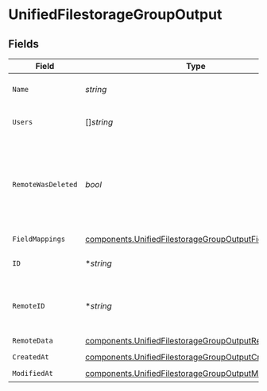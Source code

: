 # UnifiedFilestorageGroupOutput


## Fields

| Field                                                                                                                          | Type                                                                                                                           | Required                                                                                                                       | Description                                                                                                                    |
| ------------------------------------------------------------------------------------------------------------------------------ | ------------------------------------------------------------------------------------------------------------------------------ | ------------------------------------------------------------------------------------------------------------------------------ | ------------------------------------------------------------------------------------------------------------------------------ |
| `Name`                                                                                                                         | *string*                                                                                                                       | :heavy_check_mark:                                                                                                             | The name of the group                                                                                                          |
| `Users`                                                                                                                        | []*string*                                                                                                                     | :heavy_check_mark:                                                                                                             | Uuids of users of the group                                                                                                    |
| `RemoteWasDeleted`                                                                                                             | *bool*                                                                                                                         | :heavy_check_mark:                                                                                                             | Indicates whether or not this object has been deleted in the third party platform.                                             |
| `FieldMappings`                                                                                                                | [components.UnifiedFilestorageGroupOutputFieldMappings](../../models/components/unifiedfilestoragegroupoutputfieldmappings.md) | :heavy_check_mark:                                                                                                             | N/A                                                                                                                            |
| `ID`                                                                                                                           | **string*                                                                                                                      | :heavy_minus_sign:                                                                                                             | The UUID of the group                                                                                                          |
| `RemoteID`                                                                                                                     | **string*                                                                                                                      | :heavy_minus_sign:                                                                                                             | The id of the group in the context of the 3rd Party                                                                            |
| `RemoteData`                                                                                                                   | [components.UnifiedFilestorageGroupOutputRemoteData](../../models/components/unifiedfilestoragegroupoutputremotedata.md)       | :heavy_check_mark:                                                                                                             | N/A                                                                                                                            |
| `CreatedAt`                                                                                                                    | [components.UnifiedFilestorageGroupOutputCreatedAt](../../models/components/unifiedfilestoragegroupoutputcreatedat.md)         | :heavy_check_mark:                                                                                                             | N/A                                                                                                                            |
| `ModifiedAt`                                                                                                                   | [components.UnifiedFilestorageGroupOutputModifiedAt](../../models/components/unifiedfilestoragegroupoutputmodifiedat.md)       | :heavy_check_mark:                                                                                                             | N/A                                                                                                                            |